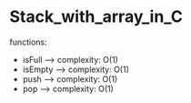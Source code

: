 # Stack_with_array_in_C
functions:<br/>
- isFull --> complexity: O(1)<br/>
- isEmpty --> complexity: O(1)<br/>
- push --> complexity: O(1)<br/>
- pop --> complexity: O(1)<br/>



